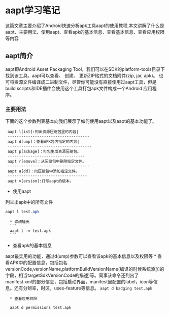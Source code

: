 # aapt学习笔记

这篇文章主要介绍了Android快速分析apk工具aapt的使用教程,本文讲解了什么是aapt、主要用法、使用aapt、查看apk的基本信息、查看基本信息、查看应用权限等内容

## aapt简介
aapt即Android Asset Packaging Tool，我们可以在SDK的platform-tools目录下找到该工具。aapt可以查看、 创建、 更新ZIP格式的文档附件(zip, jar, apk)。 也可将资源文件编译成二进制文件，尽管你可能没有直接使用过aapt工具，但是build scripts和IDE插件会使用这个工具打包apk文件构成一个Android 应用程序。

  ### 主要用法

  下面的这个参数列表基本向我们展示了如何使用aapt以及aapt的基本功能了。

```
 aapt l[ist]:列出资源压缩包里的内容|
 ------------------------------------
 aapt d[ump]：查看APK包内指定的内容|
 -------------------------------------
 aapt p[ackage]：打包生成资源压缩包。
 ----------------------------------
 aapt r[emove]：从压缩包中删除指定文件。
 ------------------------------------
 aapt a[dd]：向压缩包中添加指定文件。
 -----------------------------------
 aapt v[ersion]:打印aapt的版本。
 ```

  * 使用aapt

  列举出apk中的所有文件

  ```java
  aapt l test.apk
  ```

      * 详细输出
      ```
      aapt l -v test.apk
      ```

  * 查看apk的基本信息

  aapt最实用的功能，通过d(ump)参数可以查看该apk的基本信息以及权限等
      * 查看APK中的配置信息，包括包名versionCode,versionName,platformBuildVersionName(编译的时候系统添加的字段，相当targetSdkVersionCode的描述)等。同事该命令还列出了manifest.xml的部分信息，包括启动界面，manifest里配置的label，icon等信息。还有分辨率，时区，uses-feature等信息。
      ```
      aapt d badging test.apk
      ```

      * 查看应用权限
```
  aapt d permissions test.apk
  ```
